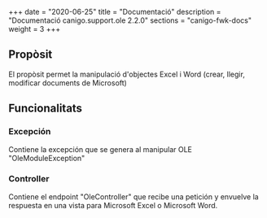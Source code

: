 +++
date        = "2020-06-25"
title       = "Documentació"
description = "Documentació canigo.support.ole 2.2.0"
sections    = "canigo-fwk-docs"
weight      = 3
+++

## Propòsit

El propòsit permet la manipulació d'objectes Excel i Word (crear, llegir, modificar documents de Microsoft)

## Funcionalitats

### Excepción

Contiene la excepción que se genera al manipular OLE "OleModuleException"

### Controller

Contiene el endpoint "OleController" que recibe una petición y envuelve la respuesta en una vista para Microsoft Excel o Microsoft Word. 

